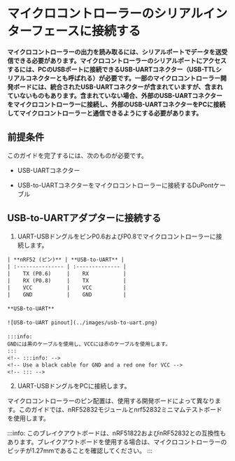 # マイクロコントローラーのシリアルインターフェースに接続する
<!-- # Connect to the microcontroller's serial interface -->

**マイクロコントローラーの出力を読み取るには、シリアルポートでデータを送受信できる必要があります。マイクロコントローラーのシリアルポートにアクセスするには、PCのUSBポートに接続できるUSB-UARTコネクター（USB-TTLシリアルコネクターとも呼ばれる）が必要です。一部のマイクロコントローラー開発ボードには、統合されたUSB-UARTコネクターが含まれていますが、含まれていないものもあります。含まれていない場合、外部のUSB-UARTコネクターをマイクロコントローラーに接続し、外部のUSB-UARTコネクターをPCに接続してマイクロコントローラーと通信できるようにする必要があります。**
<!-- **To read the output of your microcontroller, you need to be able to receive and transmit data on its serial port. To access the serial port on the microcontroller, you need a USB-to-UART connector (sometimes called a USB to TTL serial connector) that can plug into the USB port of your PC. Some microcontroller development boards include an integrated USB-to-UART connector, but others do not. In this case, you need to connect an external USB-to-UART connector to your microcontroller, then plug it into your PC to be able to communicate with the microcontroller.** -->

## 前提条件
<!-- ## Prerequisites -->

このガイドを完了するには、次のものが必要です。
<!-- To complete this guide, you need the following: -->

- USB-UARTコネクター
<!-- - A USB-to-UART connector -->
- USB-to-UARTコネクターをマイクロコントローラーに接続するDuPontケーブル
<!-- - DuPont cables to connect the USB-to-UART connector to your microcontroller -->

## USB-to-UARTアダプターに接続する
<!-- ## Connect to the USB-to-UART adapter -->

1. UART-USBドングルをピンP0.6およびP0.8でマイクロコントローラーに接続します。
  <!-- 1. Connect the UART-to-USB dongle to your microcontroller on pins P0.6 and P0.8 -->

    | **nRF52 (ピン)** | **USB-to-UART** |
    | :--------------- | :-------------- |
    |    TX (P0.6)     |    RX           |
    |    RX (P0.8)     |    TX           |
    |    VCC           |    VCC          |
    |    GND           |    GND          |

    **USB-to-UART**

    ![USB-to-UART pinout](../images/usb-to-uart.png)

    :::info:
    GNDには黒のケーブルを使用し、VCCには赤のケーブルを使用します。
    :::
    <!-- :::info: -->
    <!-- Use a black cable for GND and a red one for VCC -->
    <!-- ::: -->

2. UART-USBドングルをPCに接続します。
<!-- 2. Plug the UART-to-USB dongle into your PC -->

マイクロコントローラーのピン配置は、使用する開発ボードによって異なります。このガイドでは、nRF52832モジュールとnrf52832ミニマムテストボードを使用します。
<!-- The microcontroller's pinout depends on the development board you use. In this guide, we use an nRF52832 module and an nrf52832 minimum test board. -->

:::info:
このブレイクアウトボードは、nRF51822およびnRF52832との互換性もあります。ブレイクアウトボードを使用する場合は、マイクロコントローラーのピッチが1.27mmであることを確認してください。
:::
<!-- :::info: -->
<!-- This breakout board is also compatible with the nRF51822 and nRF52832. If you are going to use the breakout board, make sure your microcontroller has 1.27mm pitch. -->
<!-- ::: -->
